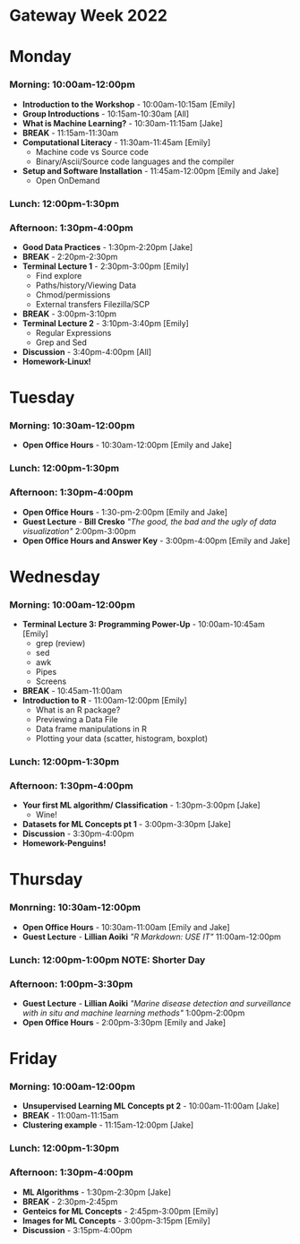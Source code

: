 # Gateway Week 2022

# Monday
### **Morning**: 10:00am-12:00pm
* **Introduction to the Workshop** - 10:00am-10:15am [Emily]
* **Group Introductions** - 10:15am-10:30am [All]
* **What is Machine Learning?** - 10:30am-11:15am [Jake]
* **BREAK** - 11:15am-11:30am
* **Computational Literacy** - 11:30am-11:45am [Emily]
  - Machine code vs Source code
  - Binary/Ascii/Source code languages and the compiler 
* **Setup and Software Installation** - 11:45am-12:00pm [Emily and Jake]
  - Open OnDemand
### Lunch: 12:00pm-1:30pm
### Afternoon: 1:30pm-4:00pm
* **Good Data Practices** - 1:30pm-2:20pm [Jake]
* **BREAK** - 2:20pm-2:30pm   
* **Terminal Lecture 1** - 2:30pm-3:00pm [Emily]
  - Find explore
  - Paths/history/Viewing Data
  - Chmod/permissions 
  - External transfers Filezilla/SCP
* **BREAK** - 3:00pm-3:10pm
* **Terminal Lecture 2** - 3:10pm-3:40pm [Emily]
   - Regular Expressions
   - Grep and Sed
* **Discussion** - 3:40pm-4:00pm [All]
* **Homework-Linux!**
# Tuesday 
### **Morning**: 10:30am-12:00pm
* **Open Office Hours** - 10:30am-12:00pm [Emily and Jake]
### Lunch: 12:00pm-1:30pm
### **Afternoon**: 1:30pm-4:00pm
* **Open Office Hours** - 1:30-pm-2:00pm [Emily and Jake]
* **Guest Lecture** - **Bill Cresko** *"The good, the bad and the ugly of data visualization"* 2:00pm-3:00pm
* **Open Office Hours and Answer Key** - 3:00pm-4:00pm [Emily and Jake]

# Wednesday
### **Morning**: 10:00am-12:00pm
* **Terminal Lecture 3: Programming Power-Up** - 10:00am-10:45am [Emily]
  - grep (review)
  - sed
  - awk
  - Pipes
  - Screens
* **BREAK** - 10:45am-11:00am 
* **Introduction to R** - 11:00am-12:00pm [Emily]
  - What is an R package?
  - Previewing a Data File
  - Data frame manipulations in R
  - Plotting your data (scatter, histogram, boxplot)
### Lunch: 12:00pm-1:30pm
### Afternoon: 1:30pm-4:00pm
* **Your first ML algorithm/ Classification** -  1:30pm-3:00pm [Jake]
  - Wine!
* **Datasets for ML Concepts pt 1** - 3:00pm-3:30pm [Jake]
* **Discussion** - 3:30pm-4:00pm
* **Homework-Penguins!**

# Thursday 
### Monrning: 10:30am-12:00pm
* **Open Office Hours** - 10:30am-11:00am [Emily and Jake]
* **Guest Lecture** - **Lillian Aoiki** *"R Markdown: USE IT"* 11:00am-12:00pm
### Lunch: 12:00pm-1:00pm NOTE: Shorter Day
### **Afternoon**: 1:00pm-3:30pm
* **Guest Lecture** - **Lillian Aoiki** *"Marine disease detection and surveillance with in situ and machine learning methods"* 1:00pm-2:00pm
* **Open Office Hours** - 2:00pm-3:30pm [Emily and Jake]

# Friday
### **Morning**: 10:00am-12:00pm
* **Unsupervised Learning ML Concepts pt 2** - 10:00am-11:00am [Jake]
* **BREAK** - 11:00am-11:15am
* **Clustering example** - 11:15am-12:00pm [Jake]
### Lunch: 12:00pm-1:30pm
### **Afternoon**: 1:30pm-4:00pm
* **ML Algorithms** - 1:30pm-2:30pm [Jake]
* **BREAK** - 2:30pm-2:45pm 
* **Genteics for ML Concepts** - 2:45pm-3:00pm [Emily]
* **Images for ML Concepts** - 3:00pm-3:15pm [Emily]
* **Discussion** - 3:15pm-4:00pm 
